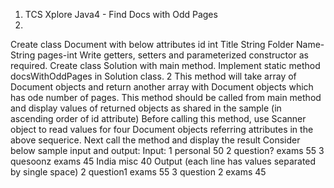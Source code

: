 1. TCS Xplore Java4 - Find Docs with Odd Pages 
2. 
Create class Document with below attributes
id int
Title String
Folder Name-String
pages-int
Write getters, setters and parameterized constructor as required.
Create class Solution with main method.
Implement static method docsWithOddPages in Solution class.
2
This method will take array of Document objects and return another array with Document objects which has ode
number of pages.
This method should be called from main method and display values of returned objects as shared in the sample (in ascending order of id attribute)
Before calling this method, use Scanner object to read values for four Document objects referring attributes in the
above sequerice.
Next call the method and display the result
Consider below sample input and output:
Input:
1
personal
50
2
question?
exams
55
3 quesoonz
exams
45
India
misc
40
Output (each line has values separated by single space)
2 question1 exams 55
3 question 2 exams 45

